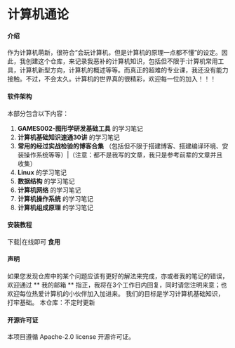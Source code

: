 # 计算机通论

#### 介绍
作为计算机萌新，很符合“会玩计算机，但是计算机的原理一点都不懂”的设定。因此，我创建这个仓库，来记录我恶补的计算机知识，包括但不限于:计算机常用工具，计算机新型方向，计算机的概述等等。而真正的超难的专业课，我还没有能力接触。不过，不会太久。计算机的世界真的很精彩，欢迎每一位的加入！！！

#### 软件架构
本部分包含以下内容：
1. **GAMES002-图形学研发基础工具** 的学习笔记
2.  **计算机基础知识速通30讲** 的学习笔记
3.  **常用的经过实战检验的博客合集** （包括但不限于搭建博客、搭建编译环境、安装操作系统等等）|（注意：都不是我写的文章，我只是参考前辈的文章并且收集）
4.  **Linux**  的学习笔记
5.  **数据结构** 的学习笔记
6.  **计算机网络** 的学习笔记
7.  **计算机操作系统** 的学习笔记
8.  **计算机组成原理** 的学习笔记

#### 安装教程
下载|在线即可 **食用** 


#### 声明
如果您发现仓库中的某个问题应该有更好的解法来完成，亦或者我的笔记的错误，欢迎通过 ** 我的邮箱 ** 指正，我将在3个工作日内回复，同时请您注明来意；也欢迎每位热爱计算机的小伙伴加入加进来。 我们的目标是学习计算机基础知识，打牢基础。 本仓库：不定时更新

#### 开源许可证
本项目遵循 Apache-2.0 license 开源许可证。
